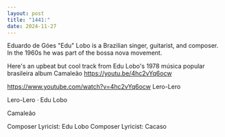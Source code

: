 ```yaml
---
layout: post
title: "1441:"
date: 2024-11-27
---
```


Eduardo de Góes "Edu" Lobo is a Brazilian singer, guitarist, and composer. In the 1960s he was part of the bossa nova movement. 

Here's an upbeat but cool track from Edu Lobo's 1978 música popular brasileira album Camaleão
https://youtu.be/4hc2vYq6ocw

https://www.youtube.com/watch?v=4hc2vYq6ocw
Lero-Lero

Lero-Lero · Edu Lobo

Camaleão



Composer  Lyricist: Edu Lobo
Composer  Lyricist: Cacaso

